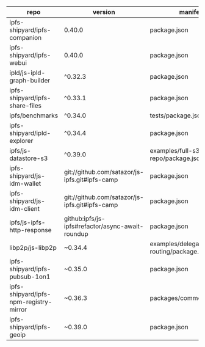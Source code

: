 | repo                                   | version                                          | manifest file                           |
| -------------------------------------- | ------------------------------------------------ | --------------------------------------- |
| ipfs-shipyard/ipfs-companion           | 0.40.0                                           | package.json                            |
| ipfs-shipyard/ipfs-webui               | 0.40.0                                           | package.json                            |
| ipld/js-ipld-graph-builder             | ^0.32.3                                          | package.json                            |
| ipfs-shipyard/ipfs-share-files         | ^0.33.1                                          | package.json                            |
| ipfs/benchmarks                        | ^0.34.0                                          | tests/package.json                      |
| ipfs-shipyard/ipld-explorer            | ^0.34.4                                          | package.json                            |
| ipfs/js-datastore-s3                   | ^0.39.0                                          | examples/full-s3-repo/package.json      |
| ipfs-shipyard/js-idm-wallet            | git://github.com/satazor/js-ipfs.git#ipfs-camp   | package.json                            |
| ipfs-shipyard/js-idm-client            | git://github.com/satazor/js-ipfs.git#ipfs-camp   | package.json                            |
| ipfs/js-ipfs-http-response             | github:ipfs/js-ipfs#refactor/async-await-roundup | package.json                            |
| libp2p/js-libp2p                       | ~0.34.4                                          | examples/delegated-routing/package.json |
| ipfs-shipyard/ipfs-pubsub-1on1         | ~0.35.0                                          | package.json                            |
| ipfs-shipyard/ipfs-npm-registry-mirror | ~0.36.3                                          | packages/common/package.json            |
| ipfs-shipyard/ipfs-geoip               | ~0.39.0                                          | package.json                            |
